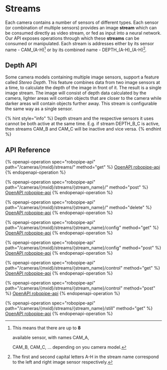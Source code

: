 # Streams

Each camera contains a number of sensors of different types. Each sensor (or combination of multiple sensors) provides an image **stream** which can be consumed directly as video stream, or fed as input into a neural network. Our API exposes operations through which these **streams** can be consumed or manipulated. Each stream is addresses either by its sensor name  - CAM\_(A-H)[^1] or by its combined name - DEPTH\_(A-H)\_(A-H)[^2]_._

## Depth API

Some camera models containing multiple image sensors, support a feature called _Stereo Depth_. This feature combines data from two image sensors at a time, to calculate the depth of the image in front of it. The result is a single image stream. The image will consist of depth data calculated by the camera, lighter areas will contain objects that are closer to the camera while darker areas will contain objects further away. This stream is configurable the same way as a single sensor.

{% hint style="info" %}
Depth stream and the respective sensors it uses cannot be both active at the same time. E.g. if stream DEPTH\_B\_C is active, then streams CAM\_B and CAM\_C will be inactive and vice versa.
{% endhint %}

## API Reference

{% openapi-operation spec="robopipe-api" path="/cameras/{mxid}/streams/" method="get" %}
[OpenAPI robopipe-api](https://gitbook-x-prod-openapi.4401d86825a13bf607936cc3a9f3897a.r2.cloudflarestorage.com/raw/61c09c137433794c1f1727040fd632d7a56c4ad805d94fa4404486ea4c326b25.yaml?X-Amz-Algorithm=AWS4-HMAC-SHA256&X-Amz-Content-Sha256=UNSIGNED-PAYLOAD&X-Amz-Credential=dce48141f43c0191a2ad043a6888781c%2F20250718%2Fauto%2Fs3%2Faws4_request&X-Amz-Date=20250718T112051Z&X-Amz-Expires=172800&X-Amz-Signature=4d21029758779c17d573643c236e9f9069a5ee15193b1272c66a3df1100916b6&X-Amz-SignedHeaders=host&x-amz-checksum-mode=ENABLED&x-id=GetObject)
{% endopenapi-operation %}

{% openapi-operation spec="robopipe-api" path="/cameras/{mxid}/streams/{stream_name}/" method="post" %}
[OpenAPI robopipe-api](https://gitbook-x-prod-openapi.4401d86825a13bf607936cc3a9f3897a.r2.cloudflarestorage.com/raw/61c09c137433794c1f1727040fd632d7a56c4ad805d94fa4404486ea4c326b25.yaml?X-Amz-Algorithm=AWS4-HMAC-SHA256&X-Amz-Content-Sha256=UNSIGNED-PAYLOAD&X-Amz-Credential=dce48141f43c0191a2ad043a6888781c%2F20250718%2Fauto%2Fs3%2Faws4_request&X-Amz-Date=20250718T112051Z&X-Amz-Expires=172800&X-Amz-Signature=4d21029758779c17d573643c236e9f9069a5ee15193b1272c66a3df1100916b6&X-Amz-SignedHeaders=host&x-amz-checksum-mode=ENABLED&x-id=GetObject)
{% endopenapi-operation %}

{% openapi-operation spec="robopipe-api" path="/cameras/{mxid}/streams/{stream_name}/" method="delete" %}
[OpenAPI robopipe-api](https://gitbook-x-prod-openapi.4401d86825a13bf607936cc3a9f3897a.r2.cloudflarestorage.com/raw/61c09c137433794c1f1727040fd632d7a56c4ad805d94fa4404486ea4c326b25.yaml?X-Amz-Algorithm=AWS4-HMAC-SHA256&X-Amz-Content-Sha256=UNSIGNED-PAYLOAD&X-Amz-Credential=dce48141f43c0191a2ad043a6888781c%2F20250718%2Fauto%2Fs3%2Faws4_request&X-Amz-Date=20250718T112051Z&X-Amz-Expires=172800&X-Amz-Signature=4d21029758779c17d573643c236e9f9069a5ee15193b1272c66a3df1100916b6&X-Amz-SignedHeaders=host&x-amz-checksum-mode=ENABLED&x-id=GetObject)
{% endopenapi-operation %}

{% openapi-operation spec="robopipe-api" path="/cameras/{mxid}/streams/{stream_name}/config" method="get" %}
[OpenAPI robopipe-api](https://gitbook-x-prod-openapi.4401d86825a13bf607936cc3a9f3897a.r2.cloudflarestorage.com/raw/61c09c137433794c1f1727040fd632d7a56c4ad805d94fa4404486ea4c326b25.yaml?X-Amz-Algorithm=AWS4-HMAC-SHA256&X-Amz-Content-Sha256=UNSIGNED-PAYLOAD&X-Amz-Credential=dce48141f43c0191a2ad043a6888781c%2F20250718%2Fauto%2Fs3%2Faws4_request&X-Amz-Date=20250718T112051Z&X-Amz-Expires=172800&X-Amz-Signature=4d21029758779c17d573643c236e9f9069a5ee15193b1272c66a3df1100916b6&X-Amz-SignedHeaders=host&x-amz-checksum-mode=ENABLED&x-id=GetObject)
{% endopenapi-operation %}

{% openapi-operation spec="robopipe-api" path="/cameras/{mxid}/streams/{stream_name}/config" method="post" %}
[OpenAPI robopipe-api](https://gitbook-x-prod-openapi.4401d86825a13bf607936cc3a9f3897a.r2.cloudflarestorage.com/raw/61c09c137433794c1f1727040fd632d7a56c4ad805d94fa4404486ea4c326b25.yaml?X-Amz-Algorithm=AWS4-HMAC-SHA256&X-Amz-Content-Sha256=UNSIGNED-PAYLOAD&X-Amz-Credential=dce48141f43c0191a2ad043a6888781c%2F20250718%2Fauto%2Fs3%2Faws4_request&X-Amz-Date=20250718T112051Z&X-Amz-Expires=172800&X-Amz-Signature=4d21029758779c17d573643c236e9f9069a5ee15193b1272c66a3df1100916b6&X-Amz-SignedHeaders=host&x-amz-checksum-mode=ENABLED&x-id=GetObject)
{% endopenapi-operation %}

{% openapi-operation spec="robopipe-api" path="/cameras/{mxid}/streams/{stream_name}/control" method="get" %}
[OpenAPI robopipe-api](https://gitbook-x-prod-openapi.4401d86825a13bf607936cc3a9f3897a.r2.cloudflarestorage.com/raw/61c09c137433794c1f1727040fd632d7a56c4ad805d94fa4404486ea4c326b25.yaml?X-Amz-Algorithm=AWS4-HMAC-SHA256&X-Amz-Content-Sha256=UNSIGNED-PAYLOAD&X-Amz-Credential=dce48141f43c0191a2ad043a6888781c%2F20250718%2Fauto%2Fs3%2Faws4_request&X-Amz-Date=20250718T112051Z&X-Amz-Expires=172800&X-Amz-Signature=4d21029758779c17d573643c236e9f9069a5ee15193b1272c66a3df1100916b6&X-Amz-SignedHeaders=host&x-amz-checksum-mode=ENABLED&x-id=GetObject)
{% endopenapi-operation %}

{% openapi-operation spec="robopipe-api" path="/cameras/{mxid}/streams/{stream_name}/control" method="post" %}
[OpenAPI robopipe-api](https://gitbook-x-prod-openapi.4401d86825a13bf607936cc3a9f3897a.r2.cloudflarestorage.com/raw/61c09c137433794c1f1727040fd632d7a56c4ad805d94fa4404486ea4c326b25.yaml?X-Amz-Algorithm=AWS4-HMAC-SHA256&X-Amz-Content-Sha256=UNSIGNED-PAYLOAD&X-Amz-Credential=dce48141f43c0191a2ad043a6888781c%2F20250718%2Fauto%2Fs3%2Faws4_request&X-Amz-Date=20250718T112051Z&X-Amz-Expires=172800&X-Amz-Signature=4d21029758779c17d573643c236e9f9069a5ee15193b1272c66a3df1100916b6&X-Amz-SignedHeaders=host&x-amz-checksum-mode=ENABLED&x-id=GetObject)
{% endopenapi-operation %}

{% openapi-operation spec="robopipe-api" path="/cameras/{mxid}/streams/{stream_name}/still" method="get" %}
[OpenAPI robopipe-api](https://gitbook-x-prod-openapi.4401d86825a13bf607936cc3a9f3897a.r2.cloudflarestorage.com/raw/61c09c137433794c1f1727040fd632d7a56c4ad805d94fa4404486ea4c326b25.yaml?X-Amz-Algorithm=AWS4-HMAC-SHA256&X-Amz-Content-Sha256=UNSIGNED-PAYLOAD&X-Amz-Credential=dce48141f43c0191a2ad043a6888781c%2F20250718%2Fauto%2Fs3%2Faws4_request&X-Amz-Date=20250718T112051Z&X-Amz-Expires=172800&X-Amz-Signature=4d21029758779c17d573643c236e9f9069a5ee15193b1272c66a3df1100916b6&X-Amz-SignedHeaders=host&x-amz-checksum-mode=ENABLED&x-id=GetObject)
{% endopenapi-operation %}

[^1]: This means that there are up to **8**

    available sensor, with names CAM\_A,

    CAM\_B, CAM\_C, ... depending on you camera model.

[^2]: The first and second capital letters A-H in the stream name correspond to the left and right image sensor respectively.
